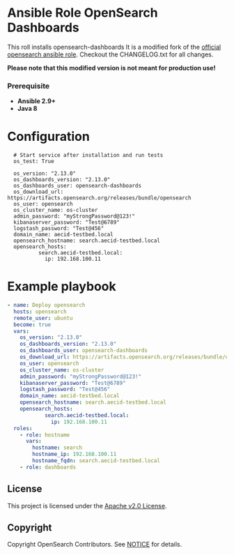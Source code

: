 # Ansible Role OpenSearch Dashboards

This roll installs opensearch-dashboards
It is a modified fork of the [official opensearch ansible role](https://github.com/opensearch-project/ansible-playbook).
Checkout the CHANGELOG.txt for all changes.

**Please note that this modified version is not meant for production use!**
### Prerequisite

- **Ansible 2.9+**
- **Java 8**

# Configuration

```
  # Start service after installation and run tests
  os_test: True

  os_version: "2.13.0"
  os_dashboards_version: "2.13.0"
  os_dashboards_user: opensearch-dashboards
  os_download_url: https://artifacts.opensearch.org/releases/bundle/opensearch
  os_user: opensearch
  os_cluster_name: os-cluster
  admin_password: "myStrongPassword@123!"
  kibanaserver_password: "Test@6789"
  logstash_password: "Test@456"
  domain_name: aecid-testbed.local
  opensearch_hostname: search.aecid-testbed.local
  opensearch_hosts:
          search.aecid-testbed.local:
            ip: 192.168.100.11
```

# Example playbook

```yaml
- name: Deploy opensearch
  hosts: opensearch
  remote_user: ubuntu
  become: true
  vars:
    os_version: "2.13.0"
    os_dashboards_version: "2.13.0"
    os_dashboards_user: opensearch-dashboards
    os_download_url: https://artifacts.opensearch.org/releases/bundle/opensearch
    os_user: opensearch
    os_cluster_name: os-cluster
    admin_password: "myStrongPassword@123!"
    kibanaserver_password: "Test@6789"
    logstash_password: "Test@456"
    domain_name: aecid-testbed.local
    opensearch_hostname: search.aecid-testbed.local
    opensearch_hosts:
            search.aecid-testbed.local:
              ip: 192.168.100.11
  roles:
    - role: hostname
      vars:
        hostname: search
        hostname_ip: 192.168.100.11
        hostname_fqdn: search.aecid-testbed.local
    - role: dashboards
```


## License

This project is licensed under the [Apache v2.0 License](LICENSE.txt).

## Copyright

Copyright OpenSearch Contributors. See [NOTICE](NOTICE.txt) for details.
